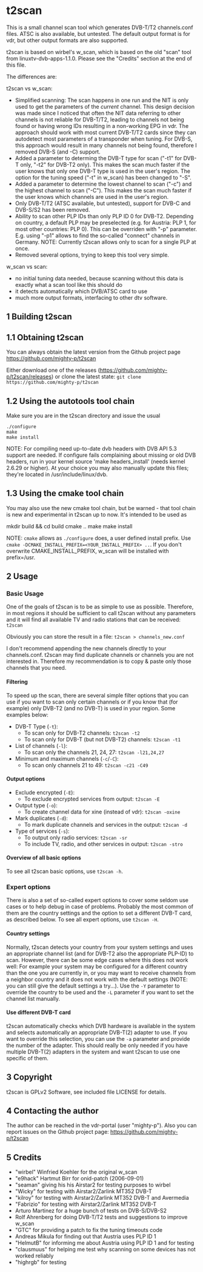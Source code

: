 t2scan
======

This is a small channel scan tool which generates DVB-T/T2 channels.conf files.
ATSC is also available, but untested. 
The default output format is for vdr, but other output formats are also supported.

t2scan is based on wirbel's w_scan, which is based on the old "scan" tool from 
linuxtv-dvb-apps-1.1.0. Please see the "Credits" section at the end of this file.

The differences are:

t2scan vs w_scan:
- Simplified scanning: The scan happens in one run and the NIT is only used to get the parameters of the *current* channel. This design decision was made since I noticed that often the NIT data referring to other channels is not reliable for DVB-T/T2, leading to channels not being found or having wrong IDs resulting in a non-working EPG in vdr. The approach should work with most current DVB-T/T2 cards since they can autodetect most parameters of a transponder when tuning. For DVB-S, this approach would result in many channels not being found, therefore I removed DVB-S (and -C) support.
- Added a parameter to determing the DVB-T type for scan ("-t1" for DVB-T only, "-t2" for DVB-T2 only). This makes the scan much faster if the user knows that only one DVB-T type is used in the user's region. The option for the tuning speed ("-t" in w_scan) has been changed to "-S".
- Added a parameter to determine the lowest channel to scan ("-c") and the highest channel to scan ("-C"). This makes the scan much faster if the user knows which channels are used in the user's region.
- Only DVB-T/T2 (ATSC available, but untested), support for DVB-C and DVB-S/S2 has been removed.
- Ability to scan other PLP IDs than only PLP ID 0 for DVB-T2. Depending on country, a default PLP may be preselected (e.g. for Austria: PLP 1, for most other countries: PLP 0). This can be overriden with "-p" parameter. E.g. using "-p1" allows to find the so-called "connect" channels in Germany. NOTE: Currently t2scan allows only to scan for a single PLP at once.
- Removed several options, trying to keep this tool very simple.

w_scan vs scan:
- no initial tuning data needed, because scanning without this data is exactly
  what a scan tool like this should do
- it detects automatically which DVB/ATSC card to use
- much more output formats, interfacing to other dtv software.

1 Building t2scan
-----------------

1.1 Obtaining t2scan
--------------------
You can always obtain the latest version from the Github project page
https://github.com/mighty-p/t2scan

Either download one of the releases (https://github.com/mighty-p/t2scan/releases) or clone the latest state: `git clone https://github.com/mighty-p/t2scan`


1.2 Using the autotools tool chain
----------------------------------
Make sure you are in the t2scan directory and issue the usual

```
./configure
make
make install
```

NOTE: For compiling need up-to-date dvb headers with DVB API 5.3 support
are needed. If configure fails complaining about missing or old DVB headers,
run in your kernel source 'make headers_install' 
(needs kernel 2.6.29 or higher).
At your choice you may also manually update this files; they're located
in /usr/include/linux/dvb.

1.3 Using the cmake tool chain
------------------------------
You may also use the new cmake tool chain, but be warned - that tool chain is
new and experimental in t2scan up to now. It's intended to be used as

mkdir build && cd build
cmake ..
make
make install

NOTE: `cmake` allows as `./configure` does, a user defined install prefix. Use `cmake -DCMAKE_INSTALL_PREFIX=<YOUR_INSTALL_PREFIX> ..`. If you don't overwrite CMAKE_INSTALL_PREFIX, w_scan will be installed with prefix=/usr.

2 Usage
-------

### Basic Usage

One of the goals of t2scan is to be as simple to use as possible. Therefore, in most regions it should be sufficient to call t2scan without any parameters and it will find all available TV and radio stations that can be received: `t2scan`

Obviously you can store the result in a file: `t2scan > channels_new.conf`

I don't recommend appending the new channels directly to your channels.conf. t2scan may find duplicate channels or channels you are not interested in. Therefore my recommendation is to copy & paste only those channels that you need.

#### Filtering

To speed up the scan, there are several simple filter options that you can use if you want to scan only certain channels or if you know that (for example) only DVB-T2 (and no DVB-T) is used in your region. Some examples below:

* DVB-T Type (`-t`): 
  * To scan only for DVB-T2 channels: `t2scan -t2`
  * To scan only for DVB-T (but not DVB-T2) channels: `t2scan -t1`
* List of channels (`-l`): 
  * To scan only the channels 21, 24, 27: `t2scan -l21,24,27`
* Minimum and maximum channels (`-c`/`-C`): 
  * To scan only channels 21 to 49: `t2scan -c21 -C49`

#### Output options

* Exclude encrypted (`-E`): 
  * To exclude encrypted services from output: `t2scan -E`
* Output type (`-o`): 
  * To create channel data for xine (instead of vdr): `t2scan -oxine`
* Mark duplicates (`-d`): 
  * To mark duplicate channels and services in the output: `t2scan -d`
* Type of services (`-s`): 
  * To output only radio services: `t2scan -sr`
  * To include TV, radio, and other services in output: `t2scan -stro`

#### Overview of all basic options

To see all t2scan basic options, use `t2scan -h`. 

### Expert options

There is also a set of so-called expert options to cover some seldom use cases or to help debug in case of problems. Probably the most common of them are the country settings and the option to set a different DVB-T card, as described below. To see all expert options, use `t2scan -H`.

#### Country settings

Normally, t2scan detects your country from your system settings and uses an appropriate channel list (and for DVB-T2 also the appropriate PLP-ID) to scan. However, there can be some edge cases where this does not work well: For example your system may be configured for a different country than the one you are currently in, or you may want to receive channels from a neighbor country and it does not work with the default settings (NOTE: you can still give the default settings a try...). Use the `-Y` parameter to override the country to be used and the `-L` parameter if you want to set the channel list manually.

#### Use different DVB-T card

t2scan automatically checks which DVB hardware is available in the system and selects automatically an appropriate DVB-T(2) adapter to use. If you want to override this selection, you can use the `-a` parameter and provide the number of the adapter. This should really be only needed if you have multiple DVB-T(2) adapters in the system and want t2scan to use one specific of them.


3 Copyright
-----------
t2scan is GPLv2 Software, see included file LICENSE for details.

4 Contacting the author
-----------------------
The author can be reached in the vdr-portal (user "mighty-p"). Also you can report issues
on the Github project page: https://github.com/mighty-p/t2scan

5 Credits
---------
- "wirbel" Winfried Koehler for the original w_scan
- "e9hack" Hartmut Birr for onid-patch (2006-09-01)
- "seaman" giving his his Airstar2 for testing purposes to wirbel
- "Wicky" for testing with Airstar2/Zarlink MT352 DVB-T
- "kilroy" for testing with Airstar2/Zarlink MT352 DVB-T and Avermedia
- "Fabrizio" for testing with Airstar2/Zarlink MT352 DVB-T
- Arturo Martinez <martinez at the server embl dot de> for a huge bunch of tests on DVB-S/DVB-S2
- Rolf Ahrenberg for doing DVB-T/T2 tests and suggestions to improve w_scan
- "GTC" for providing a patch to fix the tuning timeouts code
- Andreas Mikula for finding out that Austria uses PLP ID 1
- "HelmutB" for informing me about Austria using PLP ID 1 and for testing
- "clausmuus" for helping me test why scanning on some devices has not worked reliably
- "highrgb" for testing
